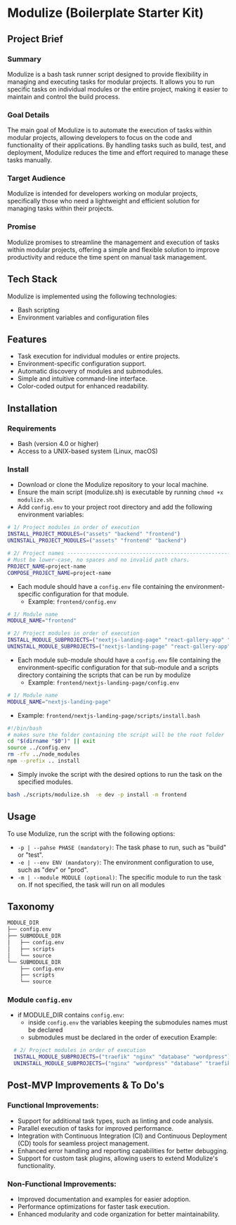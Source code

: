# Modulize (Boilerplate Starter Kit)

## Project Brief

### Summary

Modulize is a bash task runner script designed to provide flexibility in managing and executing tasks for modular projects. It allows you to run specific tasks on individual modules or the entire project, making it easier to maintain and control the build process.

### Goal Details

The main goal of Modulize is to automate the execution of tasks within modular projects, allowing developers to focus on the code and functionality of their applications. By handling tasks such as build, test, and deployment, Modulize reduces the time and effort required to manage these tasks manually.

### Target Audience

Modulize is intended for developers working on modular projects, specifically those who need a lightweight and efficient solution for managing tasks within their projects.

### Promise

Modulize promises to streamline the management and execution of tasks within modular projects, offering a simple and flexible solution to improve productivity and reduce the time spent on manual task management.

## Tech Stack

Modulize is implemented using the following technologies:

- Bash scripting
- Environment variables and configuration files

## Features

- Task execution for individual modules or entire projects.
- Environment-specific configuration support.
- Automatic discovery of modules and submodules.
- Simple and intuitive command-line interface.
- Color-coded output for enhanced readability.

## Installation

### Requirements

- Bash (version 4.0 or higher)
- Access to a UNIX-based system (Linux, macOS)

### Install

- Download or clone the Modulize repository to your local machine.
- Ensure the main script (modulize.sh) is executable by running `chmod +x modulize.sh`.
- Add `config.env` to your project root directory and add the following environment variables:

```bash
# 1/ Project modules in order of execution
INSTALL_PROJECT_MODULES=("assets" "backend" "frontend")
UNINSTALL_PROJECT_MODULES=("assets" "frontend" "backend")

# 2/ Project names -------------------------------------------------------
# Must be lower-case, no spaces and no invalid path chars.
PROJECT_NAME=project-name
COMPOSE_PROJECT_NAME=project-name
```

- Each module should have a `config.env` file containing the environment-specific configuration for that module.
  - Example: `frontend/config.env`

```bash
# 1/ Module name
MODULE_NAME="frontend"

# 2/ Project modules in order of execution
INSTALL_MODULE_SUBPROJECTS=("nextjs-landing-page" "react-gallery-app" "vue-flash-card-app")
UNINSTALL_MODULE_SUBPROJECTS=("nextjs-landing-page" "react-gallery-app" "vue-flash-card-app")
```

- Each module sub-module should have a `config.env` file containing the environment-specific configuration for that sub-module and a scripts directory containing the scripts that can be run by modulize
  - Example: `frontend/nextjs-landing-page/config.env`
```bash
# 1/ Module name
MODULE_NAME="nextjs-landing-page"
```

  -   Example: `frontend/nextjs-landing-page/scripts/install.bash`
```bash
#!/bin/bash
# makes sure the folder containing the script will be the root folder
cd "$(dirname "$0")" || exit
source ../config.env
rm -rfv ../node_modules
npm --prefix .. install
```

- Simply invoke the script with the desired options to run the task on the specified modules.
```bash
bash ./scripts/modulize.sh  -e dev -p install -m frontend
```

## Usage

To use Modulize, run the script with the following options:

- `-p | --pahse PHASE (mandatory)`: The task phase to run, such as "build" or "test".
- `-e | --env ENV (mandatory)`: The environment configuration to use, such as "dev" or "prod".
- `-m | --module MODULE (optional)`: The specific module to run the task on. If not specified, the task will run on all modules

## Taxonomy

```bash
MODULE_DIR
├── config.env
├── SUBMODULE_DIR
│   ├── config.env
│   ├── scripts
│   └── source
└── SUBMODULE_DIR
    ├── config.env
    ├── scripts
    └── source
```

### Module `config.env`

- if MODULE_DIR contains `config.env`:
  - inside `config.env` the variables keeping the submodules names must be declared
  - submodules must be declared in the order of execution
    Example:

```bash
  # 2/ Project modules in order of execution
  INSTALL_MODULE_SUBPROJECTS=("traefik" "nginx" "database" "wordpress")
  UNINSTALL_MODULE_SUBPROJECTS=("nginx" "wordpress" "database" "traefik" )
```

## Post-MVP Improvements & To Do's

### Functional Improvements:

- Support for additional task types, such as linting and code analysis.
- Parallel execution of tasks for improved performance.
- Integration with Continuous Integration (CI) and Continuous Deployment (CD) tools for seamless project management.
- Enhanced error handling and reporting capabilities for better debugging.
- Support for custom task plugins, allowing users to extend Modulize's functionality.

### Non-Functional Improvements:

- Improved documentation and examples for easier adoption.
- Performance optimizations for faster task execution.
- Enhanced modularity and code organization for better maintainability.
